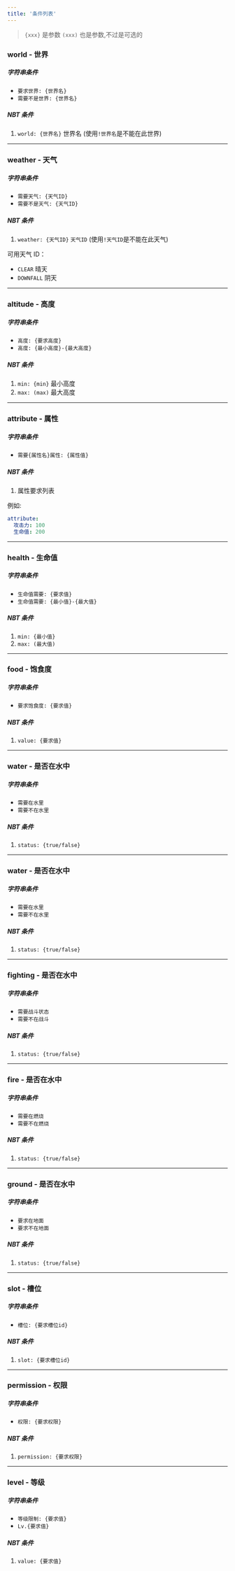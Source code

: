 ```yaml
---
title: '条件列表'
---
```


> `{xxx}` 是参数
> `(xxx)` 也是参数,不过是可选的

### **world** - 世界

##### 字符串条件

- `要求世界: {世界名}`
- `需要不是世界: {世界名}`

##### NBT 条件

1. `world: {世界名}` 世界名 (使用`!世界名`是不能在此世界)

---

### **weather** - 天气

##### 字符串条件

- `需要天气: {天气ID}`
- `需要不是天气: {天气ID}`

##### NBT 条件

1. `weather: {天气ID}` `天气ID` (使用`!天气ID`是不能在此天气)

可用天气 ID：

- `CLEAR` 晴天
- `DOWNFALL` 阴天

---

### **altitude** - 高度

##### 字符串条件

- `高度: {要求高度}`
- `高度: {最小高度}-{最大高度}`

##### NBT 条件

1. `min: {min}` 最小高度
2. `max: (max)` 最大高度

---

### **attribute** - 属性

##### 字符串条件

- `需要{属性名}属性: {属性值}`

##### NBT 条件

1. 属性要求列表

例如:

```YAML
attribute:
  攻击力: 100
  生命值: 200
```

---

### **health** - 生命值

##### 字符串条件

- `生命值需要: {要求值}`
- `生命值需要: {最小值}-{最大值}`

##### NBT 条件

1. `min: {最小值}`
2. `max: (最大值)`

---

### **food** - 饱食度

##### 字符串条件

- `要求饱食度: {要求值}`

##### NBT 条件

1. `value: {要求值}`

---

### **water** - 是否在水中

##### 字符串条件

- `需要在水里`
- `需要不在水里`

##### NBT 条件

1. `status: {true/false}`

---

### **water** - 是否在水中

##### 字符串条件

- `需要在水里`
- `需要不在水里`

##### NBT 条件

1. `status: {true/false}`

---

### **fighting** - 是否在水中

##### 字符串条件

- `需要战斗状态`
- `需要不在战斗`

##### NBT 条件

1. `status: {true/false}`

---

### **fire** - 是否在水中

##### 字符串条件

- `需要在燃烧`
- `需要不在燃烧`

##### NBT 条件

1. `status: {true/false}`

---

### **ground** - 是否在水中

##### 字符串条件

- `要求在地面`
- `要求不在地面`

##### NBT 条件

1. `status: {true/false}`

---

### **slot** - 槽位

##### 字符串条件

- `槽位: {要求槽位id}`

##### NBT 条件

1. `slot: {要求槽位id}`

---

### **permission** - 权限

##### 字符串条件

- `权限: {要求权限}`

##### NBT 条件

1. `permission: {要求权限}`

---

### **level** - 等级

##### 字符串条件

- `等级限制: {要求值}`
- `Lv.{要求值}`

##### NBT 条件

1. `value: {要求值}`

